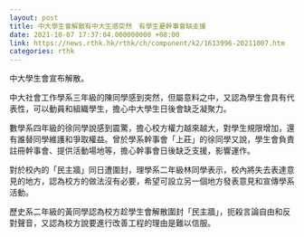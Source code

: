 ```yaml
---
layout: post
title: 中大學生會解散有中大生感突然　有學生憂幹事會缺支援
date: 2021-10-07 17:37:04.000000000 +08:00
link: https://news.rthk.hk/rthk/ch/component/k2/1613996-20211007.htm
categories: rthk
---
```


中大學生會宣布解散。

中大社會工作學系三年級的陳同學感到突然，但屬意料之中，又認為學生會具有代表性，可以動員和組織學生，擔心中大學生日後會缺乏凝聚力。

數學系四年級的徐同學說感到震驚，擔心校方權力越來越大，對學生規限增加，還有誰替同學維護和爭取權益。曾於學系幹事會「上莊」的徐同學又說，學生會負責註冊幹事會、提供活動場地等，擔心幹事會日後缺乏支援，影響運作。

對於校內的「民主牆」同日遭圍封，理學系二年級林同學表示，校內將失去表達意見的地方，認為校方的做法沒有必要，希望可設立另一個地方發表意見和宣傳學系活動。

歷史系二年級的黃同學認為校方趁學生會解散圍封「民主牆」，扼殺言論自由和反對聲音，又認為校方說要進行改善工程的理由是難以信服。
